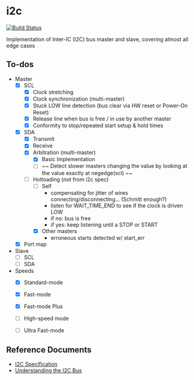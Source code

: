 # i2c

[![Build Status](https://travis-ci.org/hdl-util/i2c.svg?branch=master)](https://travis-ci.org/hdl-util/i2c)

Implementation of Inter-IC (I2C) bus master and slave, covering almost all edge cases

## To-dos

- Master
    - [x] SCL
        - [x] Clock stretching
        - [x] Clock synchronization (multi-master)
        - [x] Stuck LOW line detection (bus clear via HW reset or Power-On Reset)
        - [x] Release line when bus is free / in use by another master
        - [x] Conformity to stop/repeated start setup & hold times
    - [x] SDA
        - [x] Transmit
        - [x] Receive
        - [x] Arbitration (multi-master)
            - [x] Basic Implementation
            - [ ] ~~ Detect slower masters changing the value by looking at the value exactly at negedge(scl) ~~
        - [ ] Hotloading (not from i2c spec)
            - [ ] Self
                - compensating for jitter of wires connecting/disconnecting... (Schmitt enough?)
                - listen for WAIT_TIME_END to see if the clock is driven LOW
                - if no: bus is free
                - if yes: keep listening until a STOP or START
            - [x] Other masters
                - erroneous starts detected w/ start_err
    - [x] Port map
- Slave
    - [ ] SCL
    - [ ] SDA
- Speeds
    - [x] Standard-mode
    - [x] Fast-mode
    - [x] Fast-mode Plus
    - [ ] High-speed mode
    - [ ] Ultra Fast-mode


## Reference Documents

* [I2C Specification](https://www.nxp.com/docs/en/user-guide/UM10204.pdf)
* [Understanding the I2C Bus](http://www.ti.com/lit/an/slva704/slva704.pdf)

